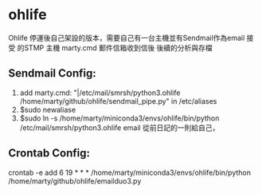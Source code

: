 # ohlife
Ohlife 停運後自己架設的版本，需要自己有一台主機並有Sendmail作為email 接受 的STMP 主機
marty.cmd 郵件信箱收到信後 後續的分析與存檔
## Sendmail Config:
1. add marty.cmd: "|/etc/mail/smrsh/python3.ohlife /home/marty/github/ohlife/sendmail_pipe.py" in /etc/aliases
2. $sudo newaliase
3. $sudo ln -s /home/marty/miniconda3/envs/ohlife/bin/python /etc/mail/smrsh/python3.ohlife
email 從前日記的一則給自己，
## Crontab Config:
crontab -e
add 6 19 * * * /home/marty/miniconda3/envs/ohlife/bin/python /home/marty/github/ohlife/emailduo3.py

